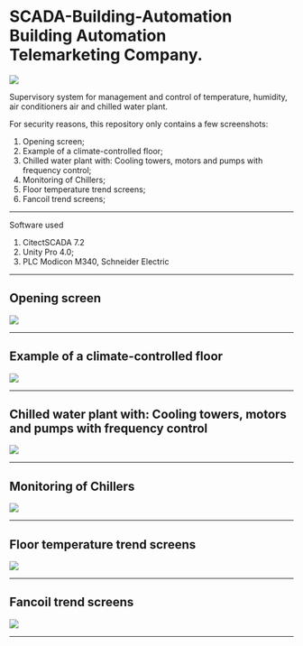 # SCADA-Building-Automation Building Automation <br /> Telemarketing Company.  
![](https://github.com/iberematias/SCADA_Building_Automation/blob/master/src/img/logo.png)

Supervisory system for management and control of temperature, humidity, air conditioners
air and chilled water plant.


For security reasons, this repository only contains a few screenshots:
 1. Opening screen;
 2. Example of a climate-controlled floor; 
 3. Chilled water plant with: Cooling towers, motors and pumps with frequency control;
 4. Monitoring of Chillers; 
 5. Floor temperature trend screens;
 5. Fancoil trend screens;
 


*******
Software used    
 1. CitectSCADA 7.2 
 3. Unity Pro 4.0;
 4. PLC Modicon M340, Schneider Electric
 
*******

<div id='tela1'/>  

## Opening screen  

![](https://github.com/iberematias/SCADA_Building_Automation/blob/master/src/img/1-main.PNG)

*******

<div id='tela2'/>  

## Example of a climate-controlled floor   

![](https://github.com/iberematias/SCADA_Building_Automation/blob/master/src/img/2-t2_6p.PNG)

*******

<div id='tela3'/>  

## Chilled water plant with: Cooling towers, motors and pumps with frequency control   

![](https://github.com/iberematias/SCADA_Building_Automation/blob/master/src/img/3-t1_6p_Torre.PNG)

*******

<div id='tela4'/>  

## Monitoring of Chillers   

![](https://github.com/iberematias/SCADA_Building_Automation/blob/master/src/img/4-t1_6p_chiller.png)

*******

<div id='tela5'/>  

## Floor temperature trend screens   

![](https://github.com/iberematias/SCADA_Building_Automation/blob/master/src/img/6-t2_2p_Graphics_.PNG)

*******

<div id='tela6'/>  

## Fancoil trend screens   

![](https://github.com/iberematias/SCADA_Building_Automation/blob/master/src/img/7-t2_5p_graphics.PNG)

*******
